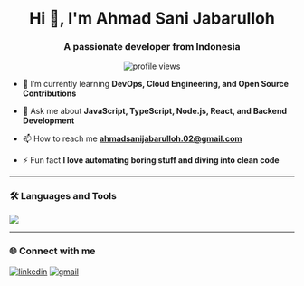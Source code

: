 <h1 align="center">Hi 👋, I'm Ahmad Sani Jabarulloh</h1>
<h3 align="center">A passionate developer from Indonesia</h3>

<p align="center">
  <img src="https://komarev.com/ghpvc/?username=ahmadsanijabarulloh&label=Profile%20views&color=0e75b6&style=flat" alt="profile views" />
</p>

- 🌱 I’m currently learning **DevOps, Cloud Engineering, and Open Source Contributions**

- 💬 Ask me about **JavaScript, TypeScript, Node.js, React, and Backend Development**

- 📫 How to reach me **ahmadsanijabarulloh.02@gmail.com**

- ⚡ Fun fact **I love automating boring stuff and diving into clean code**

---

### 🛠️ Languages and Tools

<p align="left">
  <img src="https://skillicons.dev/icons?i=html,css,js,react,nextjs,git,github,linux,vscode" />
</p>

---

### 🌐 Connect with me

<p align="left">
  <a href="https://linkedin.com/in/ahmadsanijabarulloh" target="blank"><img align="center" src="https://skillicons.dev/icons?i=linkedin" alt="linkedin" /></a>
  <a href="mailto:ahmadsanijabarulloh.02@gmail.com"><img align="center" src="https://skillicons.dev/icons?i=gmail" alt="gmail" /></a>
</p>
